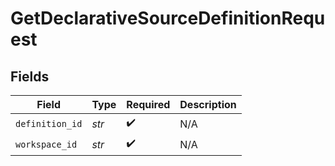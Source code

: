 # GetDeclarativeSourceDefinitionRequest


## Fields

| Field              | Type               | Required           | Description        |
| ------------------ | ------------------ | ------------------ | ------------------ |
| `definition_id`    | *str*              | :heavy_check_mark: | N/A                |
| `workspace_id`     | *str*              | :heavy_check_mark: | N/A                |